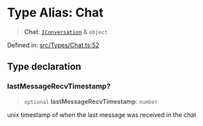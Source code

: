 # Type Alias: Chat

> **Chat**: [`IConversation`](../namespaces/proto/interfaces/IConversation.md) & `object`

Defined in: [src/Types/Chat.ts:52](https://github.com/Fokusdotid/Baileys/blob/b457796e9982984bfe7323cdd6fea8bc613c4ed0/src/Types/Chat.ts#L52)

## Type declaration

### lastMessageRecvTimestamp?

> `optional` **lastMessageRecvTimestamp**: `number`

unix timestamp of when the last message was received in the chat
